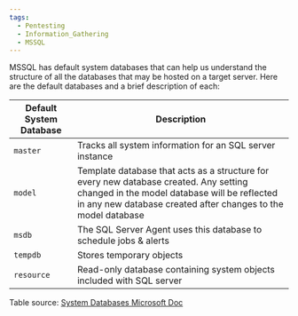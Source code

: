 ```yaml
---
tags:
  - Pentesting
  - Information_Gathering
  - MSSQL
---
```

MSSQL has default system databases that can help us understand the structure of all the databases that may be hosted on a target server. Here are the default databases and a brief description of each:

| Default System Database | Description                                                                                                                                                                                            |
| ----------------------- | ------------------------------------------------------------------------------------------------------------------------------------------------------------------------------------------------------ |
| `master`                | Tracks all system information for an SQL server instance                                                                                                                                               |
| `model`                 | Template database that acts as a structure for every new database created. Any setting changed in the model database will be reflected in any new database created after changes to the model database |
| `msdb`                  | The SQL Server Agent uses this database to schedule jobs & alerts                                                                                                                                      |
| `tempdb`                | Stores temporary objects                                                                                                                                                                               |
| `resource`              | Read-only database containing system objects included with SQL server                                                                                                                                  |


Table source: [System Databases Microsoft Doc](https://docs.microsoft.com/en-us/sql/relational-databases/databases/system-databases?view=sql-server-ver15)
